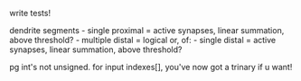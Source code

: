 write tests!

dendrite segments
	- single proximal = active synapses, linear summation, above threshold?
	- multiple distal = logical or, of:
		- single distal = active synapses, linear summation, above threshold?

pg int's not unsigned.  for input indexes[], you've now got a trinary if u want!

